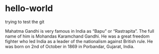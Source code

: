# hello-world
trying to test the git

Mahatma Gandhi is very famous in India as “Bapu” or “Rastrapita”. The full name of him is Mohandas Karamchand Gandhi. He was a great freedom fighter who led India as a leader of the nationalism against British rule. He was born on 2nd of October in 1869 in Porbandar, Gujarat, India.
